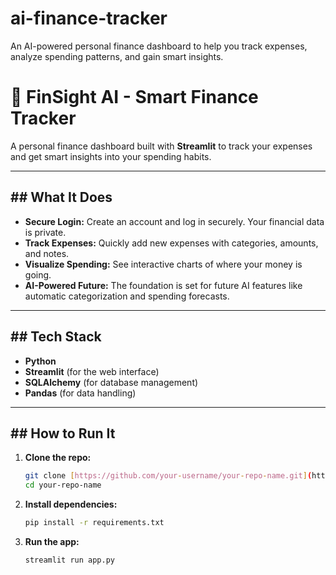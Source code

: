 # ai-finance-tracker
An AI-powered personal finance dashboard to help you track expenses, analyze spending patterns, and gain smart insights.
# 🤖 FinSight AI - Smart Finance Tracker

A personal finance dashboard built with **Streamlit** to track your expenses and get smart insights into your spending habits.


---

## ## What It Does

* **Secure Login:** Create an account and log in securely. Your financial data is private.
* **Track Expenses:** Quickly add new expenses with categories, amounts, and notes.
* **Visualize Spending:** See interactive charts of where your money is going.
* **AI-Powered Future:** The foundation is set for future AI features like automatic categorization and spending forecasts.

---

## ## Tech Stack

* **Python**
* **Streamlit** (for the web interface)
* **SQLAlchemy** (for database management)
* **Pandas** (for data handling)

---

## ## How to Run It

1.  **Clone the repo:**
    ```bash
    git clone [https://github.com/your-username/your-repo-name.git](https://github.com/your-username/your-repo-name.git)
    cd your-repo-name
    ```

2.  **Install dependencies:**
    ```bash
    pip install -r requirements.txt
    ```

3.  **Run the app:**
    ```bash
    streamlit run app.py
    ```
